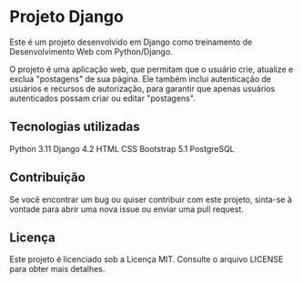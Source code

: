 # Projeto Django
Este é um projeto desenvolvido em Django como treinamento de Desenvolvimento Web com Python/Django.

O projeto é uma aplicação web, que permitam que o usuário crie, atualize e exclua "postagens" de sua página. Ele também inclui autenticação de usuários e recursos de autorização, para garantir que apenas usuários autenticados possam criar ou editar "postagens".

## Tecnologias utilizadas
Python 3.11
Django 4.2
HTML
CSS
Bootstrap 5.1
PostgreSQL

## Contribuição
Se você encontrar um bug ou quiser contribuir com este projeto, sinta-se à vontade para abrir uma nova issue ou enviar uma pull request.

## Licença
Este projeto é licenciado sob a Licença MIT. Consulte o arquivo LICENSE para obter mais detalhes.

